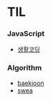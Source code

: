 # TIL

### JavaScript
- [생활코딩](https://github.com/gandi0330/TIL/tree/main/JavaScript/%EC%83%9D%ED%99%9C%EC%BD%94%EB%94%A9)

###  Algorithm
- [baekjoon](https://github.com/gandi0330/TIL/tree/main/Algorithm/Baekjoon)
- [swea](https://github.com/gandi0330/TIL/tree/main/Algorithm/SWEA)


